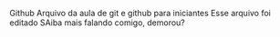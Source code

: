 Github
Arquivo da aula de git e github para iniciantes
Esse arquivo foi editado
SAiba mais falando comigo, demorou?
